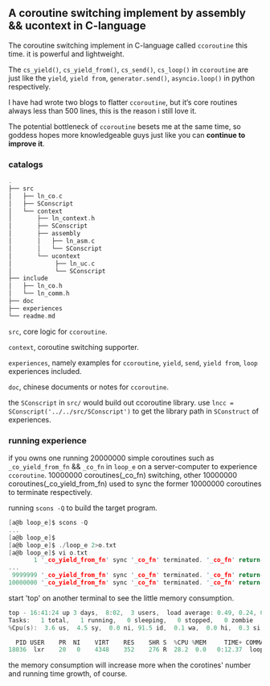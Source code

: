 A coroutine switching implement by assembly && ucontext in C-language
----

The coroutine switching implement in C-language called `ccoroutine` this time. it is powerful and lightweight.

The `cs_yield()`, `cs_yield_from()`, `cs_send()`, `cs_loop()` in `ccoroutine` are just like the `yield`, `yield from`, `generator.send()`, `asyncio.loop()` in python respectively. 

I have had wrote two blogs to flatter `ccoroutine`, but it‘s core routines always less than 500 lines, this is the reason i still love it.

The potential bottleneck of `ccoroutine` besets me at the same time, so goddess hopes more knowledgeable guys just like you can **continue to improve it**.

### catalogs
```C
.
├── src
│   ├── ln_co.c
│   ├── SConscript
│   └── context
│       ├── ln_context.h
│       ├── SConscript
│       ├── assembly
│       │   ├── ln_asm.c
│       │   └── SConscript
│       └── ucontext
│            ├── ln_uc.c
│            └── SConscript
├── include
│   ├── ln_co.h
│   └── ln_comm.h
├── doc
├── experiences
└── readme.md
```
`src`, core logic for `ccoroutine`.

`context`, coroutine switching supporter.

`experiences`, namely examples for `ccoroutine`, `yield`, `send`, `yield from`, `loop` experiences included.

`doc`, chinese documents or notes for `ccoroutine`.

the `SConscript` in `src/` would build out ccoroutine library. use `lncc = SConscript('../../src/SConscript')` to get the library path in `SConstruct` of experiences.

### running experience
if you owns one running 20000000 simple coroutines such as `_co_yield_from_fn` && `_co_fn` in `loop_e` on a server-computer to experience `ccoroutine`.
10000000 coroutines(_co_fn) switching, other 10000000 coroutines(_co_yield_from_fn) used to sync the former 10000000 coroutines to terminate respectively.

running `scons -Q` to build the target program.
```C
[a@b loop_e]$ scons -Q
...
[a@b loop_e]$
[a@b loop_e]$ ./loop_e 2>o.txt
[a@b loop_e]$ vi o.txt
       1 '_co_yield_from_fn' sync '_co_fn' terminated. '_co_fn' return-value: 012
...
 9999999 '_co_yield_from_fn' sync '_co_fn' terminated. '_co_fn' return-value: 012
10000000 '_co_yield_from_fn' sync '_co_fn' terminated. '_co_fn' return-value: 012
```

start 'top' on another terminal to see the little memory consumption.
```C
top - 16:41:24 up 3 days,  8:02,  3 users,  load average: 0.49, 0.24, 0.15
Tasks:   1 total,   1 running,   0 sleeping,   0 stopped,   0 zombie
%Cpu(s):  3.6 us,  4.5 sy,  0.0 ni, 91.5 id,  0.1 wa,  0.0 hi,  0.3 si,  0.0 st

  PID USER    PR  NI    VIRT    RES    SHR S  %CPU %MEM     TIME+ COMMAND
18036  lxr    20   0    4348    352    276 R  28.2  0.0   0:12.37  loop_e
```
the memory consumption will increase more when the corotines' number and running time growth, of course.
